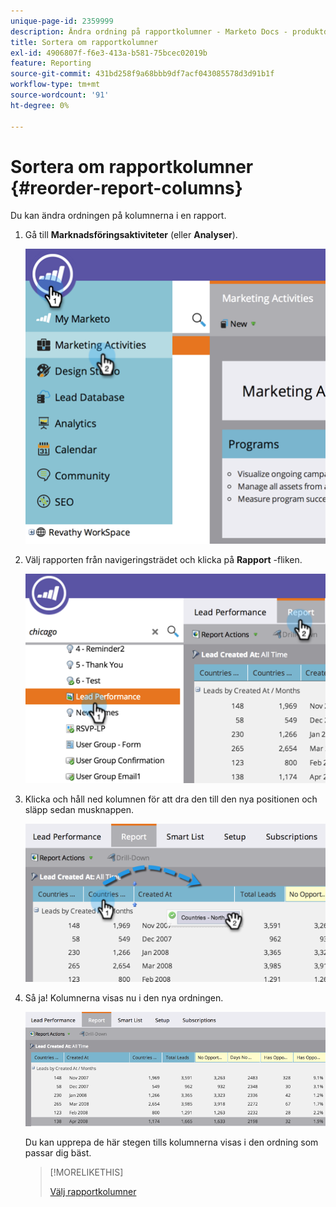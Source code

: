 ```yaml
---
unique-page-id: 2359999
description: Ändra ordning på rapportkolumner - Marketo Docs - produktdokumentation
title: Sortera om rapportkolumner
exl-id: 4906807f-f6e3-413a-b581-75bcec02019b
feature: Reporting
source-git-commit: 431bd258f9a68bbb9df7acf043085578d3d91b1f
workflow-type: tm+mt
source-wordcount: '91'
ht-degree: 0%

---
```


# Sortera om rapportkolumner {#reorder-report-columns}

Du kan ändra ordningen på kolumnerna i en rapport.

1. Gå till **Marknadsföringsaktiviteter** (eller **Analyser**).

   ![](assets/image2014-9-16-10-3a50-3a27.png)

1. Välj rapporten från navigeringsträdet och klicka på **Rapport** -fliken.

   ![](assets/image2014-9-16-10-3a50-3a31.png)

1. Klicka och håll ned kolumnen för att dra den till den nya positionen och släpp sedan musknappen.

   ![](assets/image2014-9-16-10-3a50-3a34.png)

1. Så ja! Kolumnerna visas nu i den nya ordningen.

   ![](assets/image2014-9-16-10-3a50-3a37.png)

   Du kan upprepa de här stegen tills kolumnerna visas i den ordning som passar dig bäst.

   >[!MORELIKETHIS]
   >
   >[Välj rapportkolumner](/help/marketo/product-docs/reporting/basic-reporting/editing-reports/select-report-columns.md)
